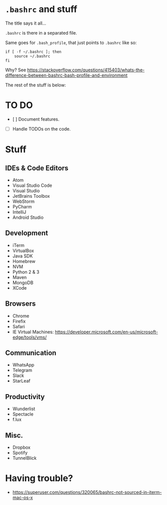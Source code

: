 `.bashrc` and stuff
====================

The title says it all...

`.bashrc` is there in a separated file.

Same goes for `.bash_profile`, that just points to `.bashrc` like so:

    if [ -f ~/.bashrc ]; then 
        source ~/.bashrc 
    fi

Why? See https://stackoverflow.com/questions/415403/whats-the-difference-between-bashrc-bash-profile-and-environment

The rest of the stuff is below:


TO DO
=====

- [ ] Document features.
- [ ] Handle TODOs on the code.



Stuff
=====

IDEs & Code Editors
-------------------

- Atom
- Visual Studio Code
- Visual Studio
- JetBrains Toolbox
- WebStorm
- PyCharm
- IntelliJ
- Android Studio


Development
-----------

- iTerm
- VirtualBox
- Java SDK
- Homebrew
- NVM
- Python 2 & 3
- Maven
- MongoDB
- XCode


Browsers
--------

- Chrome
- Firefix
- Safari
- IE Virtual Machines: https://developer.microsoft.com/en-us/microsoft-edge/tools/vms/


Communication
-------------

- WhatsApp
- Telegram
- Slack
- StarLeaf


Productivity
------------

- Wunderlist
- Spectacle
- f.lux


Misc.
-----

- Dropbox
- Spotify
- TunnelBlick


Having trouble?
===============

- https://superuser.com/questions/320065/bashrc-not-sourced-in-iterm-mac-os-x
